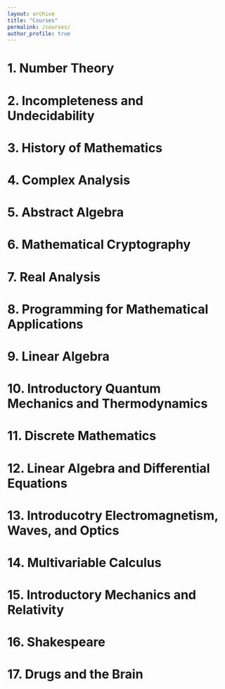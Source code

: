 ```yaml
---
layout: archive
title: "Courses"
permalink: /courses/
author_profile: true
---
```


# 1. Number Theory

# 2. Incompleteness and Undecidability

# 3. History of Mathematics

# 4. Complex Analysis

# 5. Abstract Algebra

# 6. Mathematical Cryptography

# 7. Real Analysis

# 8. Programming for Mathematical Applications

# 9. Linear Algebra

# 10. Introductory Quantum Mechanics and Thermodynamics

# 11. Discrete Mathematics

# 12. Linear Algebra and Differential Equations

# 13. Introducotry Electromagnetism, Waves, and Optics

# 14. Multivariable Calculus

# 15. Introductory Mechanics and Relativity

# 16. Shakespeare

# 17. Drugs and the Brain
